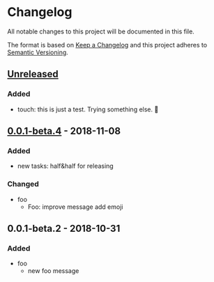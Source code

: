 # Changelog
All notable changes to this project will be documented in this file.

The format is based on [Keep a Changelog](http://keepachangelog.com/en/1.0.0/)
and this project adheres to [Semantic Versioning](http://semver.org/spec/v2.0.0.html).

## [Unreleased]
### Added
- touch: this is just a test. Trying something else. :eyes:

## [0.0.1-beta.4] - 2018-11-08
### Added
- new tasks: half&half for releasing

### Changed
- foo
  - Foo: improve message add emoji

## 0.0.1-beta.2 - 2018-10-31
### Added
- foo
  - new foo message

[unreleased]: https://github.com/geut/lerna-travis-demo/compare/v0.0.1-beta.4...HEAD
[0.0.1-beta.4]: https://github.com/geut/lerna-travis-demo/compare/v0.0.1-beta.2...v0.0.1-beta.4

